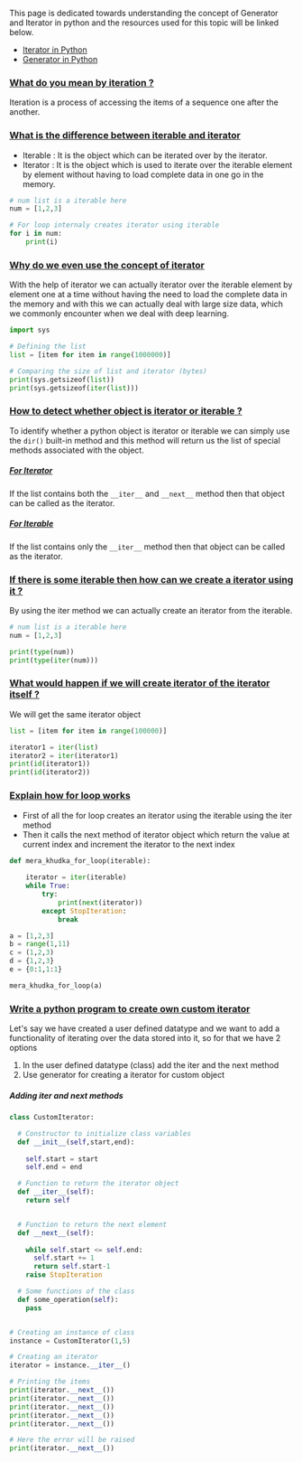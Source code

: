 This page is dedicated towards understanding the concept of Generator and Iterator in python and the resources used for this topic will be linked below.

- [Iterator in Python](https://github.com/campusx-official/python-iterators-and-iterables/blob/main/Iterators.ipynb)
- [Generator in Python]()

### [What do you mean by iteration ? ](#)

Iteration is a process of accessing the items of a sequence one after the another.

### [What is the difference between iterable and iterator ](#)

- Iterable : It is the object which can be iterated over by the iterator.
- Iterator : It is the object which is used to iterate over the iterable element by element without having to load complete data in one go in the memory.

```python
# num list is a iterable here
num = [1,2,3]

# For loop internaly creates iterator using iterable
for i in num:
    print(i)
```

### [Why do we even use the concept of iterator](#)

With the help of iterator we can actually iterator over the iterable element by element one at a time without having the need to load the complete data in the memory and with this we can actually deal with large size data, which we commonly encounter when we deal with deep learning. 

```python
import sys

# Defining the list
list = [item for item in range(1000000)]

# Comparing the size of list and iterator (bytes)
print(sys.getsizeof(list))
print(sys.getsizeof(iter(list)))
```

### [How to detect whether object is iterator or iterable ?](#)

To identify whether a python object is iterator or iterable we can simply use the `dir()` built-in method and this method will return us the list of special methods associated with the object.

##### [For Iterator](#)

If the list contains both the `__iter__` and `__next__` method then that object can be called as the iterator.

##### [For Iterable](#)

If the list contains only the `__iter__` method then that object can be called as the iterator.


### [If there is some iterable then how can we create a iterator using it ?](#)

By using the iter method we can actually create an iterator from the iterable.

```python
# num list is a iterable here
num = [1,2,3]

print(type(num))
print(type(iter(num)))
```

### [What would happen if we will create iterator of the iterator itself ? ](#)

We will get the same iterator object

```python
list = [item for item in range(100000)]

iterator1 = iter(list)
iterator2 = iter(iterator1)
print(id(iterator1))
print(id(iterator2))
```

### [Explain how for loop works](#)

- First of all the for loop creates an iterator using the iterable using the iter method
- Then it calls the next method of iterator object which return the value at current index and increment the iterator to the next index

```python
def mera_khudka_for_loop(iterable):
    
    iterator = iter(iterable)
    while True:
        try:
            print(next(iterator))
        except StopIteration:
            break           

a = [1,2,3]
b = range(1,11)
c = (1,2,3)
d = {1,2,3}
e = {0:1,1:1}

mera_khudka_for_loop(a)
```

### [Write a python program to create own custom iterator](#)

Let's say we have created a user defined datatype and we want to add a functionality of iterating over the data stored into it, so for that we have 2 options 

1. In the user defined datatype (class) add the iter and the next method
2. Use generator for creating a iterator for custom object

##### Adding iter and next methods

```python
class CustomIterator:

  # Constructor to initialize class variables
  def __init__(self,start,end):
    
    self.start = start
    self.end = end

  # Function to return the iterator object
  def __iter__(self):
    return self


  # Function to return the next element
  def __next__(self):
    
    while self.start <= self.end:
      self.start += 1 
      return self.start-1
    raise StopIteration

  # Some functions of the class
  def some_operation(self):
    pass


# Creating an instance of class
instance = CustomIterator(1,5)

# Creating an iterator
iterator = instance.__iter__()

# Printing the items
print(iterator.__next__())
print(iterator.__next__())
print(iterator.__next__())
print(iterator.__next__())
print(iterator.__next__())

# Here the error will be raised
print(iterator.__next__())
```